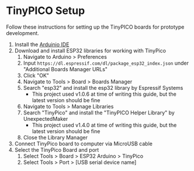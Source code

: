 # TinyPICO Setup

Follow these instructions for setting up the TinyPICO boards for prototype development.

1. Install the [Arduinio IDE](https://www.arduino.cc/en/software)
1. Download and install ESP32 libraries for working with TinyPico
    1. Navigate to Arduino > Preferences
    1. Input `https://dl.espressif.com/dl/package_esp32_index.json` under "Additional Boards Manager URLs"
    1. Click "OK"
    1. Navigate to Tools > Board > Boards Manager
    1. Search "esp32" and install the esp32 library by Espressif Systems 
        - This project used v1.0.6 at time of writing this guide, but the latest version should be fine
    1. Navigate to Tools > Manage Libraries
    1. Search "TinyPico" and install the "TinyPICO Helper Library" by UnexpectedMaker
        - This project used v1.4.0 at time of writing this guide, but the latest version should be fine
    1. Close the Library Manager
1. Connect TinyPico board to computer via MicroUSB cable
1. Select the TinyPico Board and port
    1. Select Tools > Board > ESP32 Arduino > TinyPico
    1. Select Tools > Port > [USB serial device name]